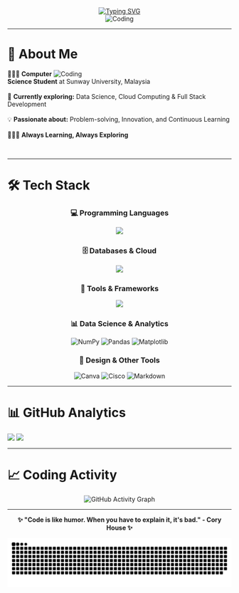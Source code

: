 <div align="center">
<a href="https://git.io/typing-svg"><img src="https://readme-typing-svg.demolab.com?font=Sour+Gummy&weight=500&size=50&letterSpacing=1.5px&duration=2500&color=DA84FF&background=2165FF00&center=true&vCenter=true&multiline=true&repeat=false&width=500&height=160&lines=Hello%2C+I'm+EWEII;Nice+To+Meet+You+!!" alt="Typing SVG" /></a>
</div>

<div align="center">
  <img src="https://media.giphy.com/media/L1R1tvI9svkIWwpVYr/giphy.gif" width="400" alt="Coding">
</div>

---

# 💫 About Me

<img align="right" alt="Coding" width="400" src="https://cdn.dribbble.com/users/1162077/screenshots/3848914/programmer.gif">

👩🏻‍🎓 **Computer Science Student** at Sunway University, Malaysia  <br><br>
🌱 **Currently exploring:** Data Science, Cloud Computing & Full Stack Development   <br><br>
💡 **Passionate about:** Problem-solving, Innovation, and Continuous Learning  <br><br>
👨🏻‍💻 **Always Learning, Always Exploring** 


<!--🎯 **Goal:** Contributing to meaningful tech solutions that impact lives  
📫 **Let's connect:** Always open to collaboration and new opportunities!-->  

<br clear="right"/>

---

# 🛠️ Tech Stack

<div align="center">

### 💻 Programming Languages
<img src="https://skillicons.dev/icons?i=python,java,scala,js,html,css" />

### 🗄️ Databases & Cloud
<img src="https://skillicons.dev/icons?i=mysql,aws" />

### 🔧 Tools & Frameworks  
<img src="https://skillicons.dev/icons?i=git,github,figma,tailwind" />

### 📊 Data Science & Analytics
![NumPy](https://img.shields.io/badge/numpy-%23013243.svg?style=for-the-badge&logo=numpy&logoColor=white)
![Pandas](https://img.shields.io/badge/pandas-%23150458.svg?style=for-the-badge&logo=pandas&logoColor=white)
![Matplotlib](https://img.shields.io/badge/Matplotlib-%23ffffff.svg?style=for-the-badge&logo=Matplotlib&logoColor=black)

### 🎨 Design & Other Tools
![Canva](https://img.shields.io/badge/Canva-%2300C4CC.svg?style=for-the-badge&logo=Canva&logoColor=white)
![Cisco](https://img.shields.io/badge/cisco-%23049fd9.svg?style=for-the-badge&logo=cisco&logoColor=black)
![Markdown](https://img.shields.io/badge/markdown-%23000000.svg?style=for-the-badge&logo=markdown&logoColor=white)

</div>

---

# 📊 GitHub Analytics

![](https://github-readme-stats.vercel.app/api?username=EWEII&theme=onedark&hide_border=false&include_all_commits=false&count_private=false)
![](https://github-readme-stats.vercel.app/api/top-langs/?username=EWEII&theme=onedark&hide_border=false&include_all_commits=false&count_private=false&layout=compact)

---

<!--## 🏆 GitHub Achievements

<div align="center">
  <img src="https://github-profile-trophy.vercel.app/?username=EWEII&theme=tokyonight&no-frame=true&no-bg=false&margin-w=4&row=2&column=4" alt="GitHub Trophies"/>
</div>

---

## 🎯 Current Focus

<div align="center">

```mermaid
mindmap
  root((EWEII's Journey))
    🎓 Academic
      Computer Science
      Data Structures & Algorithms
      Software Engineering
    💼 Professional
      Full Stack Development
      Cloud Architecture
      DevOps Practices
    🚀 Personal Projects
      Open Source Contributions
      Web Applications
      Data Analysis Tools
    🌱 Learning
      Machine Learning
      System Design
      Advanced Python
```

</div>

---
-->

# 📈 Coding Activity

<div align="center">
  <img src="https://github-readme-activity-graph.vercel.app/graph?username=EWEII&custom_title=EWEII's%20GitHub%20Activity%20Graph&bg_color=1a1b27&color=70a5fd&line=70a5fd&point=c3e88d&area=true&hide_border=true" alt="GitHub Activity Graph"/>
</div>


<!--## 🌟 Fun Facts & Interests

<div align="center">

| 🎮 **When I'm not coding...** | 🌍 **Exploring...** |
|:---:|:---:|
| <img src="https://media.giphy.com/media/XreQmk7ETCak0/giphy.gif" width="200"> | <img src="https://media.giphy.com/media/l378khQxt68syiNJm/giphy.gif" width="200"> |
| Gaming & Tech Reviews | New Technologies & Trends |

</div>
-->


<!--## 🤝 Let's Connect!

<div align="center">
  <a href="mailto:your.email@example.com">
    <img src="https://img.shields.io/badge/Email-D14836?style=for-the-badge&logo=gmail&logoColor=white" alt="Email"/>
  </a>
  <a href="https://linkedin.com/in/your-profile">
    <img src="https://img.shields.io/badge/LinkedIn-0077B5?style=for-the-badge&logo=linkedin&logoColor=white" alt="LinkedIn"/>
  </a>
  <a href="https://twitter.com/your-handle">
    <img src="https://img.shields.io/badge/Twitter-1DA1F2?style=for-the-badge&logo=twitter&logoColor=white" alt="Twitter"/>
  </a>
</div>
-->


---

<div align="center">
  <!--
  <img src="https://komarev.com/ghpvc/?username=EWEII&label=Profile%20Views&color=brightgreen&style=flat-square" alt="Profile Views"/>
  -->
  
  **✨ "Code is like humor. When you have to explain it, it's bad." - Cory House ✨**
  
  <img src="https://raw.githubusercontent.com/platane/snk/output/github-contribution-grid-snake-dark.svg" alt="Snake animation" />
</div>
